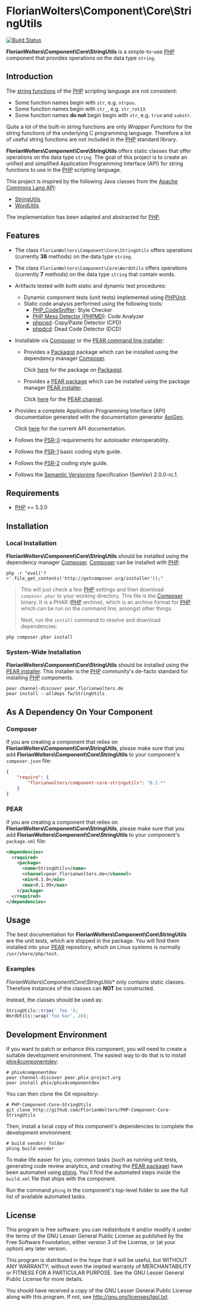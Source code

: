 # FlorianWolters\Component\Core\StringUtils

[![Build Status](https://secure.travis-ci.org/FlorianWolters/PHP-Component-Core-StringUtils.png?branch=master)](http://travis-ci.org/FlorianWolters/PHP-Component-Core-StringUtils)

**FlorianWolters\Component\Core\StringUtils** is a simple-to-use [PHP][17] component that provides operations on the data type `string`.

## Introduction

The [string functions][26] of the [PHP][17] scripting language are not consistent:

* Some function names begin with `str`, e.g. `strpos`.
* Some function names begin with `str_`, e.g. `str_rot13`.
* Some function names **do not** begin begin with `str`, e.g. `trim` and `substr`.

Quite a lot of the built-in string functions are only *Wrapper Functions* for the string functions of the underlying C programming language. Therefore a lot of useful string functions are not included in the [PHP][17] standard library.

**FlorianWolters\Component\Core\StringUtils** offers static classes that offer operations on the data type `string`. The goal of this project is to create an unified and simplified Application Programming Interface (API) for string functions to use in the [PHP][17] scripting language.

This project is inspired by the following Java classes from the [Apache Commons Lang API][27]:

* [StringUtils][28]
* [WordUtils][29]

The implementation has been adapted and abstracted for [PHP][17].

## Features

* The class `FlorianWolters\Component\Core\StringUtils` offers operations (currently **38** methods) on the data type `string`.
* The class `FlorianWolters\Component\Core\WordUtils` offers operations (currently **7** methods) on the data type `string` that contain words.
* Artifacts tested with both static and dynamic test procedures:
    * Dynamic component tests (unit tests) implemented using [PHPUnit][19].
    * Static code analysis performed using the following tools:
        * [PHP_CodeSniffer][14]: Style Checker
        * [PHP Mess Detector (PHPMD)][18]: Code Analyzer
        * [phpcpd][4]: Copy/Paste Detector (CPD)
        * [phpdcd][5]: Dead Code Detector (DCD)
* Installable via [Composer][3] or the [PEAR command line installer][11]:
    * Provides a [Packagist][25] package which can be installed using the dependency manager [Composer][3].

      Click [here][24] for the package on [Packagist][25].
    * Provides a [PEAR package][13] which can be installed using the package manager [PEAR installer][11].

      Click [here][9] for the [PEAR channel][12].
* Provides a complete Application Programming Interface (API) documentation generated with the documentation generator [ApiGen][2].

  Click [here][1] for the current API documentation.
* Follows the [PSR-0][6] requirements for autoloader interoperability.
* Follows the [PSR-1][7] basic coding style guide.
* Follows the [PSR-2][8] coding style guide.
* Follows the [Semantic Versioning][20] Specification (SemVer) 2.0.0-rc.1.

## Requirements

* [PHP][17] >= 5.3.0

## Installation

### Local Installation

**FlorianWolters\Component\Core\StringUtils** should be installed using the dependency manager [Composer][3]. [Composer][3] can be installed with [PHP][6].

    php -r "eval('?>'.file_get_contents('http://getcomposer.org/installer'));"

> This will just check a few [PHP][17] settings and then download `composer.phar` to your working directory. This file is the [Composer][3] binary. It is a PHAR ([PHP][17] archive), which is an archive format for [PHP][17] which can be run on the command line, amongst other things.
>
> Next, run the `install` command to resolve and download dependencies:

    php composer.phar install

### System-Wide Installation

**FlorianWolters\Component\Core\StringUtils** should be installed using the [PEAR installer][11]. This installer is the [PHP][17] community's de-facto standard for installing [PHP][17] components.

    pear channel-discover pear.florianwolters.de
    pear install --alldeps fw/StringUtils

## As A Dependency On Your Component

### Composer

If you are creating a component that relies on **FlorianWolters\Component\Core\StringUtils**, please make sure that you add **FlorianWolters\Component\Core\StringUtils** to your component's `composer.json` file:

```json
{
    "require": {
        "florianwolters/component-core-stringutils": "0.1.*"
    }
}
```

### PEAR

If you are creating a component that relies on **FlorianWolters\Component\Core\StringUtils**, please make sure that you add **FlorianWolters\Component\Core\StringUtils** to your component's `package.xml` file:

```xml
<dependencies>
  <required>
    <package>
      <name>StringUtils</name>
      <channel>pear.florianwolters.de</channel>
      <min>0.1.0</min>
      <max>0.1.99</max>
    </package>
  </required>
</dependencies>
```

## Usage

The best documentation for **FlorianWolters\Component\Core\StringUtils** are the unit tests, which are shipped in the package. You will find them installed into your [PEAR][10] repository, which on Linux systems is normally `/usr/share/php/test`.

### Examples

*FlorianWolters\Component\Core\StringUtils** only contains static classes. Therefore instances of the classes can **NOT** be constructed.

Instead, the classes should be used as:
```php
StringUtils::trim(' foo ');
WordUtils::wrap('foo bar', 20);
```

## Development Environment

If you want to patch or enhance this component, you will need to create a suitable development environment. The easiest way to do that is to install [phix4componentdev][16]:

    # phix4componentdev
    pear channel-discover pear.phix-project.org
    pear install phix/phix4componentdev

You can then clone the Git repository:

    # PHP-Component-Core-StringUtils
    git clone http://github.com/FlorianWolters/PHP-Component-Core-StringUtils

Then, install a local copy of this component's dependencies to complete the development environment:

    # build vendor/ folder
    phing build-vendor

To make life easier for you, common tasks (such as running unit tests, generating code review analytics, and creating the [PEAR package][13]) have been automated using [phing][15]. You'll find the automated steps inside the `build.xml` file that ships with the component.

Run the command `phing` in the component's top-level folder to see the full list of available automated tasks.

## License

This program is free software: you can redistribute it and/or modify it under the terms of the GNU Lesser General Public License as published by the Free Software Foundation, either version 3 of the License, or (at your option) any later version.

This program is distributed in the hope that it will be useful, but WITHOUT ANY WARRANTY; without even the implied warranty of MERCHANTABILITY or FITNESS FOR A PARTICULAR PURPOSE.  See the GNU Lesser General Public License for more details.

You should have received a copy of the GNU Lesser General Public License along with this program. If not, see <http://gnu.org/licenses/lgpl.txt>.

[1]: http://blog.florianwolters.de/PHP-Component-Core-StringUtils
     "FlorianWolters\Component\Core | Application Programming Interface (API) documentation"
[2]: http://apigen.org
     "ApiGen | API documentation generator for PHP 5.3.+"
[3]: http://getcomposer.org
     "Composer"
[4]: https://github.com/sebastianbergmann/phpcpd
     "sebastianbergmann/phpcpd · GitHub"
[5]: https://github.com/sebastianbergmann/phpdcd
     "sebastianbergmann/phpdcd · GitHub"
[6]: https://github.com/php-fig/fig-standards/blob/master/accepted/PSR-0.md
     "PSR-0 requirements for autoloader interoperability"
[7]: https://github.com/php-fig/fig-standards/blob/master/accepted/PSR-1-basic-coding-standard.md
     "PSR-1 basic coding style guide"
[8]: https://github.com/php-fig/fig-standards/blob/master/accepted/PSR-2-coding-style-guide.md
     "PSR-2 coding style guide"
[9]: http://pear.florianwolters.de
     "PEAR channel of Florian Wolters"
[10]: http://pear.php.net
      "PEAR - PHP Extension and Application Repository"
[11]: http://pear.php.net/manual/en/guide.users.commandline.cli.php
      "Manual :: Command line installer (PEAR)"
[12]: http://pear.php.net/manual/en/guide.users.concepts.channel.php
      "Manual :: PEAR Channels"
[13]: http://pear.php.net/manual/en/guide.users.concepts.package.php
      "Manual :: PEAR Packages"
[14]: http://pear.php.net/package/PHP_CodeSniffer
      "PHP_CodeSniffer"
[15]: http://phing.info
      "Phing"
[16]: https://github.com/stuartherbert/phix4componentdev
      "stuartherbert/phix4componentdev · GitHub"
[17]: http://php.net
      "PHP: Hypertext Preprocessor"
[18]: http://phpmd.org
      "PHPMD - PHP Mess Detector"
[19]: http://phpunit.de
      "sebastianbergmann/phpunit · GitHub"
[20]: http://semver.org
      "Semantic Versioning"
[24]: http://packagist.org/packages/florianwolters/component-core-stringutils
      "florianwolters/component-core-stringutils - Packagist"
[25]: http://packagist.org
      "Packagist"
[26]: http://php.net/ref.strings
      "PHP: String Functions"
[27]: http://commons.apache.org/lang
      "Commons Lang"
[28]: http://commons.apache.org/lang/api/org/apache/commons/lang3/StringUtils.html
      "StringUtils (Commons Lang 3 API)"
[29]: http://commons.apache.org/lang/api/org/apache/commons/lang3/text/WordUtils.html
      "WordUtils (Commons Lang 3 API)"
